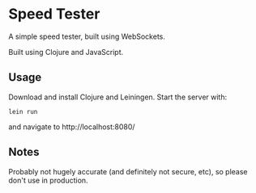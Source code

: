 Speed Tester
===========

A simple speed tester, built using WebSockets.


Built using Clojure and JavaScript.

Usage
----

Download and install Clojure and Leiningen. Start the server with:

	lein run

and navigate to http://localhost:8080/

Notes
----

Probably not hugely accurate (and definitely not secure, etc), so please don't use in production.
